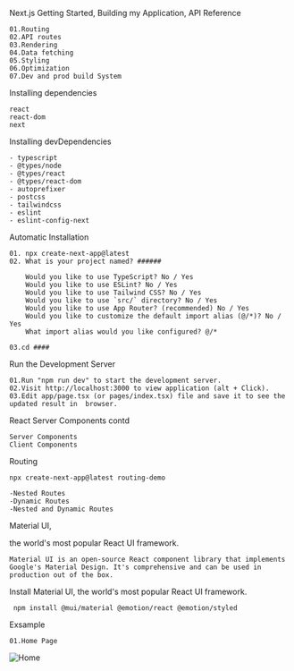 Next.js
Getting Started, Building my Application, API Reference

    01.Routing
    02.API routes
    03.Rendering
    04.Data fetching
    05.Styling
    06.Optimization
    07.Dev and prod build System

Installing dependencies

    react
    react-dom
    next

Installing devDependencies

    - typescript
    - @types/node
    - @types/react
    - @types/react-dom
    - autoprefixer
    - postcss
    - tailwindcss
    - eslint
    - eslint-config-next

Automatic Installation

    01. npx create-next-app@latest
    02. What is your project named? ######
    
        Would you like to use TypeScript? No / Yes
        Would you like to use ESLint? No / Yes
        Would you like to use Tailwind CSS? No / Yes
        Would you like to use `src/` directory? No / Yes
        Would you like to use App Router? (recommended) No / Yes
        Would you like to customize the default import alias (@/*)? No / Yes
        What import alias would you like configured? @/*
        
    03.cd ####
    
Run the Development Server

    01.Run "npm run dev" to start the development server.
    02.Visit http://localhost:3000 to view application (alt + Click).
    03.Edit app/page.tsx (or pages/index.tsx) file and save it to see the updated result in  browser.

React Server Components contd

    Server Components
    Client Components

Routing 

    npx create-next-app@latest routing-demo

    -Nested Routes
    -Dynamic Routes
    -Nested and Dynamic Routes


Material UI, 

the world's most popular React UI framework.

    Material UI is an open-source React component library that implements Google's Material Design. It's comprehensive and can be used in production out of the box.

Install Material UI, the world's most popular React UI framework.

     npm install @mui/material @emotion/react @emotion/styled 


Exsample 

    01.Home Page

![Home](https://github.com/wickramasinghe07/Next_JS-Tute/assets/102098023/839b098a-744f-4a13-a389-3525d63adef1)


    
        
      




